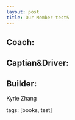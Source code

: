 ```yaml
---
layout: post
title: Our Member-test5
---
```


Coach: 
---


Captian&Driver:
---


Builder:
---

Kyrie Zhang

tags: [books, test]

